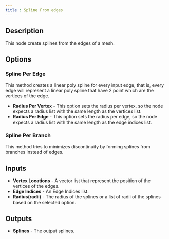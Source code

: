 ```yaml
---
title : Spline From edges
---
```


## Description

This node create splines from the edges of a mesh.

## Options

### Spline Per Edge

This method creates a linear poly spline for every input edge, that is, every
edge will represent a linear poly spline that have 2 point which are the
vertices of the edge.

- **Radius Per Vertex** - This option sets the radius per vertex, so the node
  expects a radius list with the same length as the vertices list.
- **Radius Per Edge** - This option sets the radius per edge, so the node
  expects a radius list with the same length as the edge indices list.

### Spline Per Branch

This method tries to minimizes discontinuity by forming splines from branches
instead of edges.

## Inputs

- **Vertex Locations** - A vector list that represent the position of the
    vertices of the edges.
- **Edge Indices** - An Edge Indices list.
- **Radius(radii)** - The radius of the splines or a list of radii of
    the splines based on the selected option.

## Outputs

- **Splines** - The output splines.
